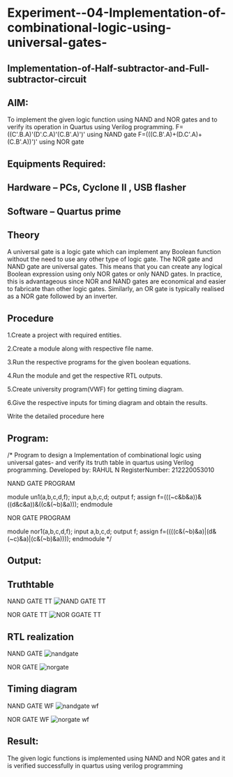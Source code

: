 # Experiment--04-Implementation-of-combinational-logic-using-universal-gates-
 ## Implementation-of-Half-subtractor-and-Full-subtractor-circuit
## AIM:
To implement the given logic function using NAND and NOR gates and to verify its operation in Quartus using Verilog programming.
F=((C'.B.A)'(D'.C.A)'(C.B'.A)')' using NAND gate
F=(((C.B'.A)+(D.C'.A)+(C.B'.A))')' using NOR gate


## Equipments Required:
## Hardware – PCs, Cyclone II , USB flasher
## Software – Quartus prime
## Theory

A universal gate is a logic gate which can implement any Boolean function without the need to use any other type of logic gate. The NOR gate and NAND gate are universal gates. This means that you can create any logical Boolean expression using only NOR gates or only NAND gates. In practice, this is advantageous since NOR and NAND gates are economical and easier to fabricate than other logic gates. Similarly, an OR gate is typically realised as a NOR gate followed by an inverter.
 
 
 
 


## Procedure

1.Create a project with required entities.

2.Create a module along with respective file name.

3.Run the respective programs for the given boolean equations.

4.Run the module and get the respective RTL outputs.

5.Create university program(VWF) for getting timing diagram.

6.Give the respective inputs for timing diagram and obtain the results.



Write the detailed procedure here 


## Program:
/*
Program to design a Implementation of combinational logic using universal gates-  and verify its truth table in quartus using Verilog programming.
Developed by: RAHUL N
RegisterNumber:  212220053010

NAND GATE PROGRAM

module un1(a,b,c,d,f);
input a,b,c,d;
output f;
assign  f=(((~c&b&a))&((d&c&a))&((c&(~b)&a)));
endmodule

NOR GATE PROGRAM

module nor1(a,b,c,d,f);
input a,b,c,d;
output f;
assign  f=((((c&(~b)&a)|(d&(~c)&a)|(c&(~b)&a))));
endmodule
*/

## Output:

## Truthtable

NAND GATE TT
![NAND GATE TT](https://user-images.githubusercontent.com/103518963/167664605-9f8e89cc-55bf-48a6-8d93-b393712d1c3c.jpeg)

NOR GATE TT
![NOR GGATE TT](https://user-images.githubusercontent.com/103518963/167664646-2ec86e84-dd6e-44ee-9e9c-89e148284917.jpeg)


##  RTL realization

NAND GATE 
![nandgate](https://user-images.githubusercontent.com/103518963/167663069-8d8a820b-4fde-4ba3-a253-3fc49a99ac31.png)

NOR GATE 
![norgate](https://user-images.githubusercontent.com/103518963/167663162-6d1fe121-c262-4d43-b2be-05213498d5ae.png)



## Timing diagram 

NAND GATE WF
![nandgate wf](https://user-images.githubusercontent.com/103518963/167664807-c5bdaff2-019b-4976-8a0f-fb4dca5f72a6.png)

NOR GATE WF
![norgate wf](https://user-images.githubusercontent.com/103518963/167664859-1c6c832c-a980-4cf9-9c9c-2c1b827fc54a.png)


## Result:
 
The given logic functions is implemented using NAND and NOR gates and it is verified successfully in quartus using verilog programming
